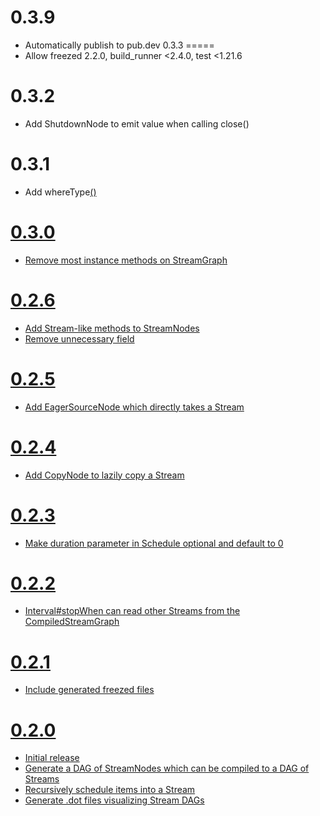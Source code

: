 0.3.9
=====
* Automatically publish to pub.dev
0.3.3
=====
* Allow freezed 2.2.0,  build_runner <2.4.0, test <1.21.6

0.3.2
=====
* Add ShutdownNode to emit value when calling close()

0.3.1
=====
* Add whereType<U>()

0.3.0
=====
* Remove most instance methods on StreamGraph

0.2.6
=====
* Add Stream-like methods to StreamNodes
* Remove unnecessary field

0.2.5
=====
* Add EagerSourceNode which directly takes a Stream

0.2.4
=====
* Add CopyNode to lazily copy a Stream

0.2.3
=====
* Make duration parameter in Schedule optional and default to 0

0.2.2
=====
* Interval#stopWhen can read other Streams from the CompiledStreamGraph

0.2.1
=====
* Include generated freezed files

0.2.0
=====
* Initial release
* Generate a DAG of StreamNodes which can be compiled to a DAG of Streams
* Recursively schedule items into a Stream
* Generate .dot files visualizing Stream DAGs
